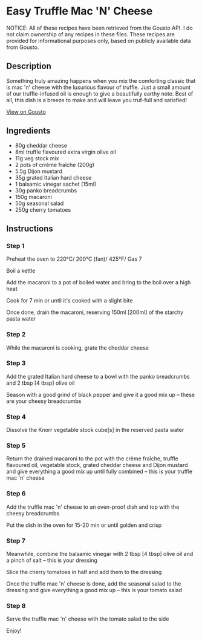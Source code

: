 # Easy Truffle Mac 'N' Cheese

NOTICE: All of these recipes have been retrieved from the Gousto API. I do not claim ownership of any recipes in these files. These recipes are provided for informational purposes only, based on publicly available data from Gousto.

## Description

Something truly amazing happens when you mix the comforting classic that is mac 'n' cheese with the luxurious flavour of truffle. Just a small amount of our truffle-infused oil is enough to give a beautifully earthy note. Best of all, this dish is a breeze to make and will leave you truf-full and satisfied!

[View on Gousto](https://www.gousto.co.uk/recipes/cookbook/easy-truffle-mac-n-cheese)

## Ingredients

- 80g cheddar cheese
- 8ml truffle flavoured extra virgin olive oil
- 11g veg stock mix
- 2 pots of crrème fraîche (200g)
- 5.5g Dijon mustard
- 35g grated Italian hard cheese
- 1 balsamic vinegar sachet (15ml)
- 30g panko breadcrumbs
- 150g macaroni
- 50g seasonal salad
- 250g cherry tomatoes

## Instructions


### Step 1

Preheat the oven to 220°C/ 200°C (fan)/ 425°F/ Gas 7

Boil a kettle

Add the macaroni to a pot of boiled water and bring to the boil over a high heat

Cook for 7 min or until it's cooked with a slight bite

Once done, drain the macaroni, reserving 150ml <span class="text-danger">[200ml]</span> of the starchy pasta water


### Step 2

While the macaroni is cooking, grate the cheddar cheese


### Step 3

Add the grated Italian hard cheese to a bowl with the panko breadcrumbs and 2 tbsp<span class="text-danger"> [4 tbsp]</span> olive oil

Season with a good grind of black pepper and give it a good mix up – these are your cheesy breadcrumbs


### Step 4

Dissolve the Knorr vegetable stock cube<span class="text-danger">[s]</span> in the reserved pasta water


### Step 5

Return the drained macaroni to the pot with the crème fraîche, truffle flavoured oil, vegetable stock, grated cheddar cheese and Dijon mustard and give everything a good mix up until fully combined – this is your truffle mac 'n' cheese


### Step 6

Add the truffle mac 'n' cheese to an oven-proof dish and top with the cheesy breadcrumbs

Put the dish in the oven for 15-20 min or until golden and crisp


### Step 7

Meanwhile, combine the balsamic vinegar with 2 tbsp <span class="text-danger">[4 tbsp]</span> olive oil and a pinch of salt – this is your dressing

Slice the cherry tomatoes in half and add them to the dressing

Once the truffle mac 'n' cheese is done, add the seasonal salad to the dressing and give everything a good mix up – this is your tomato salad

### Step 8

Serve the truffle mac 'n' cheese with the tomato salad to the side

Enjoy!

